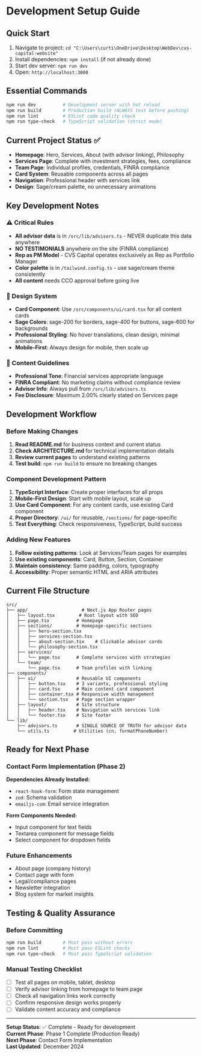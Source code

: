# Development Setup Guide

## Quick Start
1. Navigate to project: `cd "C:\Users\curti\OneDrive\Desktop\WebDev\cvs-capital-website"`
2. Install dependencies: `npm install` (if not already done)
3. Start dev server: `npm run dev`
4. Open: `http://localhost:3000`

## Essential Commands
```bash
npm run dev          # Development server with hot reload
npm run build        # Production build (ALWAYS test before pushing)
npm run lint         # ESLint code quality check
npm run type-check   # TypeScript validation (strict mode)
```

## Current Project Status ✅
- **Homepage**: Hero, Services, About (with advisor linking), Philosophy
- **Services Page**: Complete with investment strategies, fees, compliance
- **Team Page**: Individual profiles, credentials, FINRA compliance
- **Card System**: Reusable components across all pages
- **Navigation**: Professional header with services link
- **Design**: Sage/cream palette, no unnecessary animations

## Key Development Notes

### ⚠️ Critical Rules
- **All advisor data** is in `/src/lib/advisors.ts` - NEVER duplicate this data anywhere
- **NO TESTIMONIALS** anywhere on the site (FINRA compliance)
- **Rep as PM Model** - CVS Capital operates exclusively as Rep as Portfolio Manager
- **Color palette** is in `/tailwind.config.ts` - use sage/cream theme consistently
- **All content** needs CCO approval before going live

### 🎨 Design System
- **Card Component**: Use `/src/components/ui/card.tsx` for all content cards
- **Sage Colors**: sage-200 for borders, sage-400 for buttons, sage-600 for backgrounds
- **Professional Styling**: No hover translations, clean design, minimal animations
- **Mobile-First**: Always design for mobile, then scale up

### 📝 Content Guidelines
- **Professional Tone**: Financial services appropriate language
- **FINRA Compliant**: No marketing claims without compliance review
- **Advisor Info**: Always pull from `/src/lib/advisors.ts`
- **Fee Disclosure**: Maximum 2.00% clearly stated on Services page

## Development Workflow

### Before Making Changes
1. **Read README.md** for business context and current status
2. **Check ARCHITECTURE.md** for technical implementation details
3. **Review current pages** to understand existing patterns
4. **Test build**: `npm run build` to ensure no breaking changes

### Component Development Pattern
1. **TypeScript Interface**: Create proper interfaces for all props
2. **Mobile-First Design**: Start with mobile layout, scale up
3. **Use Card Component**: For any content cards, use existing Card component
4. **Proper Directory**: `/ui/` for reusable, `/sections/` for page-specific
5. **Test Everything**: Check responsiveness, TypeScript, build success

### Adding New Features
1. **Follow existing patterns**: Look at Services/Team pages for examples
2. **Use existing components**: Card, Button, Section, Container
3. **Maintain consistency**: Same padding, colors, typography
4. **Accessibility**: Proper semantic HTML and ARIA attributes

## Current File Structure
```
src/
├── app/                    # Next.js App Router pages
│   ├── layout.tsx         # Root layout with SEO
│   ├── page.tsx          # Homepage
│   ├── sections/         # Homepage-specific sections
│   │   ├── hero-section.tsx
│   │   ├── services-section.tsx
│   │   ├── about-section.tsx    # Clickable advisor cards
│   │   └── philosophy-section.tsx
│   ├── services/
│   │   └── page.tsx      # Complete services with strategies
│   └── team/
│       └── page.tsx      # Team profiles with linking
├── components/
│   ├── ui/               # Reusable UI components
│   │   ├── button.tsx    # 3 variants, professional styling
│   │   ├── card.tsx      # Main content card component
│   │   ├── container.tsx # Responsive width management
│   │   └── section.tsx   # Page section wrapper
│   ├── layout/           # Site structure
│   │   ├── header.tsx    # Navigation with services link
│   │   └── footer.tsx    # Site footer
└── lib/
    ├── advisors.ts       # SINGLE SOURCE OF TRUTH for advisor data
    └── utils.ts         # Utilities (cn, formatPhoneNumber)
```

## Ready for Next Phase

### Contact Form Implementation (Phase 2)
**Dependencies Already Installed:**
- `react-hook-form`: Form state management
- `zod`: Schema validation  
- `emailjs-com`: Email service integration

**Form Components Needed:**
- Input component for text fields
- Textarea component for message fields  
- Select component for dropdown fields

### Future Enhancements
- About page (company history)
- Contact page with form
- Legal/compliance pages
- Newsletter integration
- Blog system for market insights

## Testing & Quality Assurance

### Before Committing
```bash
npm run build        # Must pass without errors
npm run lint         # Must pass ESLint checks  
npm run type-check   # Must pass TypeScript validation
```

### Manual Testing Checklist
- [ ] Test all pages on mobile, tablet, desktop
- [ ] Verify advisor linking from homepage to team page
- [ ] Check all navigation links work correctly
- [ ] Confirm responsive design works properly
- [ ] Validate content accuracy and compliance

---
**Setup Status**: ✅ Complete - Ready for development  
**Current Phase**: Phase 1 Complete (Production Ready)  
**Next Phase**: Contact Form Implementation  
**Last Updated**: December 2024
